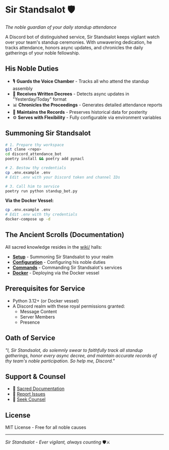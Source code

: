 # Sir Standsalot 🛡️

*The noble guardian of your daily standup attendance*

A Discord bot of distinguished service, Sir Standsalot keeps vigilant watch over your team's standup ceremonies. With unwavering dedication, he tracks attendance, honors async updates, and chronicles the daily gatherings of your noble fellowship.

## His Noble Duties

- 🎙️ **Guards the Voice Chamber** - Tracks all who attend the standup assembly
- 📝 **Receives Written Decrees** - Detects async updates in "Yesterday/Today" format
- 📊 **Chronicles the Proceedings** - Generates detailed attendance reports
- 💾 **Maintains the Records** - Preserves historical data for posterity
- ⚙️ **Serves with Flexibility** - Fully configurable via environment variables

## Summoning Sir Standsalot

```bash
# 1. Prepare thy workspace
git clone <repo>
cd discord_attendance_bot
poetry install && poetry add pynacl

# 2. Bestow thy credentials
cp .env.example .env
# Edit .env with your Discord token and channel IDs

# 3. Call him to service
poetry run python standup_bot.py
```

**Via the Docker Vessel:**
```bash
cp .env.example .env
# Edit .env with thy credentials
docker-compose up -d
```

## The Ancient Scrolls (Documentation)

All sacred knowledge resides in the [wiki/](wiki/) halls:

- **[Setup](wiki/Setup.md)** - Summoning Sir Standsalot to your realm
- **[Configuration](wiki/Configuration.md)** - Configuring his noble duties
- **[Commands](wiki/Commands.md)** - Commanding Sir Standsalot's services
- **[Docker](wiki/Docker.md)** - Deploying via the Docker vessel

## Prerequisites for Service

- Python 3.12+ (or Docker vessel)
- A Discord realm with these royal permissions granted:
  - Message Content
  - Server Members
  - Presence

## Oath of Service

*"I, Sir Standsalot, do solemnly swear to faithfully track all standup gatherings, honor every async decree, and maintain accurate records of thy team's noble participation. So help me, Discord."*

## Support & Counsel

- 📖 [Sacred Documentation](wiki/)
- 🐛 [Report Issues](../../issues)
- 💬 [Seek Counsel](../../discussions)

## License

MIT License - Free for all noble causes

---

*Sir Standsalot - Ever vigilant, always counting* 🛡️⚔️
